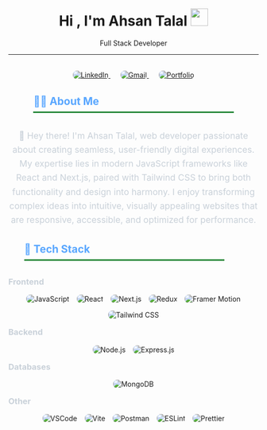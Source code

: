 
<!-- Animated Header -->
<h1 align="center">Hi , I'm Ahsan Talal <img src="https://media.giphy.com/media/hvRJCLFzcasrR4ia7z/giphy.gif" width="35"></h1>
<p align="center">
Full Stack Developer
</p>
<hr/>
  <!-- Social Links -->
<div align="center" style="margin: 2rem 0;">
  <a href="https://www.linkedin.com/in/sheikh-ahsan-talal/" target="_blank" style="margin: 0 10px; ">
    <img src="https://img.shields.io/badge/LinkedIn-0077B5?style=for-the-badge&logo=linkedin&logoColor=white" style="border-radius: 8px;" alt="LinkedIn" />
  </a>
  <a href="mailto:sheikhahsantalal@gmail.com" style="margin: 0 10px; ">
    <img src="https://img.shields.io/badge/Gmail-D14836?style=for-the-badge&logo=gmail&logoColor=white" style="border-radius: 8px;" alt="Gmail" />
  </a>
  <a href="https://buildxlabs.com/" target="_blank" style="margin: 0 10px; ">
    <img src="https://img.shields.io/badge/Portfolio-%23000000.svg?style=for-the-badge&logo=vercel&logoColor=white" style="border-radius: 8px;" alt="Portfolio" />
  </a>
</div>

<!-- About Section -->
<h2  style="color: #58a6ff; border-bottom: 3px solid #238636; margin-top: 2rem ; padding-bottom: 0.5rem; margin: 2rem auto; width: 80%; ">👨‍💻 About Me</h2>
<p align="center" style="font-size: 1.1rem; line-height: 1.6; max-width: 800px; margin: 0 auto 2rem auto; color: #c9d1d9;">
🚀 Hey there! I'm Ahsan Talal, web developer passionate about creating seamless, user-friendly digital experiences. My expertise lies in modern JavaScript frameworks like React and Next.js, paired with Tailwind CSS to bring both functionality and design into harmony. I enjoy transforming complex ideas into intuitive, visually appealing websites that are responsive, accessible, and optimized for performance.



<!-- Tech Stack Section -->

<h2  style="color: #58a6ff; border-bottom: 3px solid #238636; padding-bottom: 0.5rem; margin: 2rem ; width: 80%; margin-top: 2rem ;">🚀 Tech Stack</h2>

<!-- Frontend -->
<h3 style="color: #c9d1d9; margin-top: 1rem ; ">Frontend</h3>
<div style="display: flex; flex-wrap: wrap; gap: 15px; justify-content: center; margin-bottom: 1rem;">

  <img src="https://img.shields.io/badge/JavaScript-F7DF1E?style=for-the-badge&logo=javascript&logoColor=black" style="border-radius: 8px;" alt="JavaScript" />
  <img src="https://img.shields.io/badge/React-61DAFB?style=for-the-badge&logo=react&logoColor=black" style="border-radius: 8px;" alt="React" />
  <img src="https://img.shields.io/badge/Next.js-000000?style=for-the-badge&logo=nextdotjs&logoColor=white" style="border-radius: 8px;" alt="Next.js" />
  <img src="https://img.shields.io/badge/Redux-764ABC?style=for-the-badge&logo=redux&logoColor=white" style="border-radius: 8px;" alt="Redux" />
  <img src="https://img.shields.io/badge/Framer_Motion-0055FF?style=for-the-badge&logo=framer&logoColor=white" style="border-radius: 8px;" alt="Framer Motion" />
  <img src="https://img.shields.io/badge/Tailwind_CSS-38B2AC?style=for-the-badge&logo=tailwind-css&logoColor=white" style="border-radius: 8px;" alt="Tailwind CSS" />
</div>

<!-- Backend -->
<h3 style="color: #c9d1d9; margin-top: 1rem;">Backend</h3>
<div style="display: flex; flex-wrap: wrap; gap: 15px; justify-content: center; margin-bottom: 1rem;">
  <img src="https://img.shields.io/badge/Node.js-339933?style=for-the-badge&logo=nodedotjs&logoColor=white" style="border-radius: 8px;" alt="Node.js" />
  <img src="https://img.shields.io/badge/Express.js-000000?style=for-the-badge&logo=express&logoColor=white" style="border-radius: 8px;" alt="Express.js" />
</div>

<!-- Databases -->
<h3  style="color: #c9d1d9; margin-top: 1rem;">Databases</h3>
<div style="display: flex; flex-wrap: wrap; gap: 15px; justify-content: center; margin-bottom: 1rem;">
  <img src="https://img.shields.io/badge/MongoDB-47A248?style=for-the-badge&logo=mongodb&logoColor=white" style="border-radius: 8px;" alt="MongoDB" />
</div>

<!-- Other -->
<h3  style="color: #c9d1d9; margin-top: 1rem;">Other</h3>
<div style="display: flex; flex-wrap: wrap; gap: 15px; justify-content: center; margin-bottom: 1rem;">
  <img src="https://img.shields.io/badge/VSCode-007ACC?style=for-the-badge&logo=visual-studio-code&logoColor=white" style="border-radius: 8px;" alt="VSCode" />
  <img src="https://img.shields.io/badge/Vite-646CFF?style=for-the-badge&logo=vite&logoColor=white" style="border-radius: 8px;" alt="Vite" />
  <img src="https://img.shields.io/badge/Postman-FF6C37?style=for-the-badge&logo=postman&logoColor=white" style="border-radius: 8px;" alt="Postman" />
  <img src="https://img.shields.io/badge/ESLint-4B32C3?style=for-the-badge&logo=eslint&logoColor=white" style="border-radius: 8px;" alt="ESLint" />
  <img src="https://img.shields.io/badge/Prettier-F7B93E?style=for-the-badge&logo=prettier&logoColor=black" style="border-radius: 8px;" alt="Prettier" />
</div>
